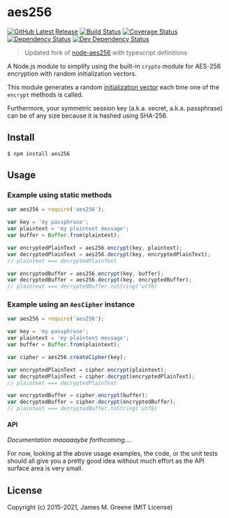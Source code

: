 # aes256
[![GitHub Latest Release](https://badge.fury.io/gh/JamesMGreene%2Fnode-aes256.svg)](https://github.com/JamesMGreene/node-aes256) [![Build Status](https://secure.travis-ci.org/JamesMGreene/node-aes256.svg?branch=master)](https://travis-ci.org/JamesMGreene/node-aes256) [![Coverage Status](https://coveralls.io/repos/JamesMGreene/node-aes256/badge.svg?branch=master&service=github)](https://coveralls.io/github/JamesMGreene/node-aes256?branch=master) [![Dependency Status](https://david-dm.org/JamesMGreene/node-aes256.svg?theme=shields.io)](https://david-dm.org/JamesMGreene/node-aes256) [![Dev Dependency Status](https://david-dm.org/JamesMGreene/node-aes256/dev-status.svg?theme=shields.io)](https://david-dm.org/JamesMGreene/node-aes256#info=devDependencies)

> Updated fork of [node-aes256](https://github.com/JamesMGreene/node-aes256) with typescript definitions

A Node.js module to simplify using the built-in `crypto` module for AES-256 encryption with random initialization vectors.

This module generates a random [initialization vector](https://en.wikipedia.org/wiki/Initialization_vector) each time one of the `encrypt` methods is called.

Furthermore, your symmetric session key (a.k.a. secret, a.k.a. passphrase) can be of any size because it is hashed using SHA-256.


## Install

```shell
$ npm install aes256
```


## Usage

### Example using static methods

```js
var aes256 = require('aes256');

var key = 'my passphrase';
var plaintext = 'my plaintext message';
var buffer = Buffer.from(plaintext);

var encryptedPlainText = aes256.encrypt(key, plaintext);
var decryptedPlainText = aes256.decrypt(key, encryptedPlainText);
// plaintext === decryptedPlainText

var encryptedBuffer = aes256.encrypt(key, buffer);
var decryptedBuffer = aes256.decrypt(key, encryptedBuffer);
// plaintext === decryptedBuffer.toString('utf8)
```


### Example using an `AesCipher` instance

```js
var aes256 = require('aes256');

var key = 'my passphrase';
var plaintext = 'my plaintext message';
var buffer = Buffer.from(plaintext);

var cipher = aes256.createCipher(key);

var encryptedPlainText = cipher.encrypt(plaintext);
var decryptedPlainText = cipher.decrypt(encryptedPlainText);
// plaintext === decryptedPlainText

var encryptedBuffer = cipher.encrypt(buffer);
var decryptedBuffer = cipher.decrypt(encryptedBuffer);
// plaintext === decryptedBuffer.toString('utf8)
```


#### API

_Documentation maaaaaybe forthcoming...._

For now, looking at the above usage examples, the code, or the unit tests should all give you a pretty good idea without much effort as the API surface area is very small.


## License

Copyright (c) 2015-2021, James M. Greene (MIT License)
